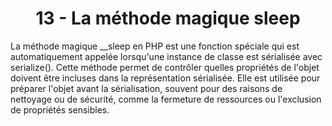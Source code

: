<h1 align="center" id="title">
13 - La méthode magique sleep
</h1>
<p id="description"> 
La méthode magique __sleep en PHP est une fonction spéciale qui est automatiquement appelée
lorsqu'une instance de classe est sérialisée avec serialize().
Cette méthode permet de contrôler quelles propriétés de l'objet doivent être incluses dans la
représentation sérialisée.
Elle est utilisée pour préparer l'objet avant la sérialisation, souvent pour des raisons de nettoyage ou
de sécurité, comme la fermeture de ressources ou l'exclusion de propriétés sensibles.
</p>